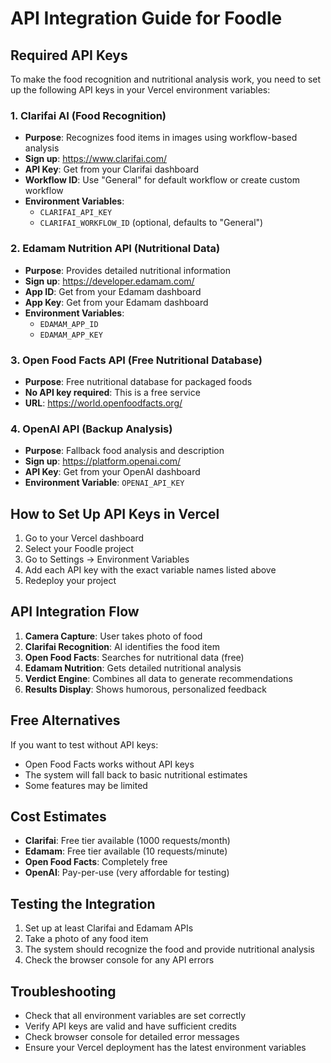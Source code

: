 # API Integration Guide for Foodle

## Required API Keys

To make the food recognition and nutritional analysis work, you need to set up the following API keys in your Vercel environment variables:

### 1. Clarifai AI (Food Recognition)
- **Purpose**: Recognizes food items in images using workflow-based analysis
- **Sign up**: https://www.clarifai.com/
- **API Key**: Get from your Clarifai dashboard
- **Workflow ID**: Use "General" for default workflow or create custom workflow
- **Environment Variables**: 
  - `CLARIFAI_API_KEY`
  - `CLARIFAI_WORKFLOW_ID` (optional, defaults to "General")

### 2. Edamam Nutrition API (Nutritional Data)
- **Purpose**: Provides detailed nutritional information
- **Sign up**: https://developer.edamam.com/
- **App ID**: Get from your Edamam dashboard
- **App Key**: Get from your Edamam dashboard
- **Environment Variables**: 
  - `EDAMAM_APP_ID`
  - `EDAMAM_APP_KEY`

### 3. Open Food Facts API (Free Nutritional Database)
- **Purpose**: Free nutritional database for packaged foods
- **No API key required**: This is a free service
- **URL**: https://world.openfoodfacts.org/

### 4. OpenAI API (Backup Analysis)
- **Purpose**: Fallback food analysis and description
- **Sign up**: https://platform.openai.com/
- **API Key**: Get from your OpenAI dashboard
- **Environment Variable**: `OPENAI_API_KEY`

## How to Set Up API Keys in Vercel

1. Go to your Vercel dashboard
2. Select your Foodle project
3. Go to Settings → Environment Variables
4. Add each API key with the exact variable names listed above
5. Redeploy your project

## API Integration Flow

1. **Camera Capture**: User takes photo of food
2. **Clarifai Recognition**: AI identifies the food item
3. **Open Food Facts**: Searches for nutritional data (free)
4. **Edamam Nutrition**: Gets detailed nutritional analysis
5. **Verdict Engine**: Combines all data to generate recommendations
6. **Results Display**: Shows humorous, personalized feedback

## Free Alternatives

If you want to test without API keys:
- Open Food Facts works without API keys
- The system will fall back to basic nutritional estimates
- Some features may be limited

## Cost Estimates

- **Clarifai**: Free tier available (1000 requests/month)
- **Edamam**: Free tier available (10 requests/minute)
- **Open Food Facts**: Completely free
- **OpenAI**: Pay-per-use (very affordable for testing)

## Testing the Integration

1. Set up at least Clarifai and Edamam APIs
2. Take a photo of any food item
3. The system should recognize the food and provide nutritional analysis
4. Check the browser console for any API errors

## Troubleshooting

- Check that all environment variables are set correctly
- Verify API keys are valid and have sufficient credits
- Check browser console for detailed error messages
- Ensure your Vercel deployment has the latest environment variables
